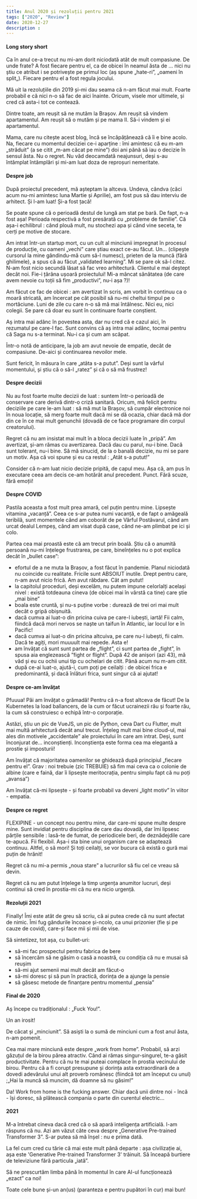 ```yaml
---
title: Anul 2020 și rezoluții pentru 2021
tags: ["2020", "Review"]
date: 2020-12-27
description :  
---
```

#### Long story short

Ca în anul ce-a trecut nu mi-am dorit niciodată atât de mult compasiune. De unde frate? A fost fiecare pentru el, ca de obicei în neamul ăsta de ... nici nu știu ce atribut i se potrivește pe primul loc (aș spune „hate-ri”, „oameni în split„). Fiecare pentru el a fost regula jocului.

Mă uit la rezoluțiile din 2019 și-mi dau seama că n-am făcut mai mult. Foarte probabil e că nici n-o să fac de aici înainte. Oricum, visele mor ultimele, și cred că asta-i tot ce contează.

Dintre toate, am reușit să ne mutăm la Brașov. Am reușit să vindem apartamentul. Am reușit să o mutăm și pe mama II. Să-i vindem și ei apartamentul. 

Mama, care nu citește acest blog, încă se încăpățânează că îi e bine acolo. Na, fiecare cu momentul deciziei ce-i aparține : îmi amintesc că eu m-am „străduit” (a se citit „m-am căcat pe mine”) doi ani până să iau o decizie în sensul ăsta. Nu o regret. Nu văd deocamdată neajunsuri, deși s-au întâmplat întâmplări și mi-am luat doza de reproșuri nemeritate.

#### Despre job

După proiectul precedent, mă așteptam la altceva. Undeva, cândva (căci acum nu-mi amintesc luna Martie și Aprilie), am fost pus să dau interviu de arhitect. Și l-am luat! Și-a fost țacă!

Se poate spune că o perioadă destul de lungă am stat pe bară. De fapt, n-a fost așa! Perioada respectivă a fost presărată cu „probleme de familie”. Că așa-i echilibrul : când plouă mult, nu stochezi apa și când vine seceta, te cerți pe motive de stocare.

Am intrat într-un startup mort, cu un cult al minciunii impregnat în procesul de producție, cu oameni „vechi” care știau exact ce-au făcut. Un... (clipește cursorul la mine gândindu-mă cum să-l numesc), prieten de la muncă (fără ghilimele), a spus că au făcut „validated learning”. Mi se pare ok să-l citez. N-am fost nicio secundă lăsat să fac vreo arhitectură. Clientul e mai deștept decât noi. Fie-i țărâna ușoară proiectului! Mi-a mâncat sănătatea (de care avem nevoie cu toții să fim „productivi”, nu-i așa ?)!

Am făcut ce fac de obicei : am avertizat în scris, am vorbit în continuu ca o moară stricată, am încercat pe cât posibil să nu-mi cheltui timpul pe o mortăciune. Luni de zile cu care n-o să mă mai întâlnesc. Nici eu, nici colegii. Se pare că doar eu sunt în continuare foarte conștient.

Aș intra mai adânc în povestea asta, dar nu cred că e cazul aici, în rezumatul pe care-l fac. Sunt convins că aș intra mai adânc, tocmai pentru că Saga nu s-a terminat. Nu-i ca și cum am scăpat.

Într-o notă de anticipare, la job am avut nevoie de empatie, decât de compasiune. De-aici și continuarea nevoilor mele.

Sunt fericit, în măsura în care „atâta s-a putut”. Deși sunt la vârful momentului, și știu că o să-l „ratez” și că o să mă frustrez!

#### Despre decizii

Nu au fost foarte multe decizii de luat : suntem într-o perioadă de conservare care derivă dintr-o criză sanitară. Oricum, mă felicit pentru deciziile pe care le-am luat : să mă mut la Brașov, să cumpăr electronice noi în noua locație, să merg foarte mult dacă mi se dă ocazia, chiar dacă mă dor din ce în ce mai mult genunchii (dovadă de ce face programare din corpul creatorului).

Regret că nu am insistat mai mult în a bloca decizii luate în „pripă”. Am avertizat, și-am rămas cu avertizarea. Dacă dau cu parul, nu-i bine. Dacă sunt tolerant, nu-i bine. Să mă sinucid, de la o banală decizie, nu mi se pare un motiv. Așa că voi spune și eu ca restul : „Atât s-a putut!”

Consider că n-am luat nicio decizie pripită, de capul meu. Așa că, am pus în executare ceea am decis ce-am hotărât anul precedent. Punct. Fără scuze, fără emoții!

#### Despre COVID

Pastila aceasta a fost mult prea amară, cel puțin pentru mine. Lipsește vitamina „vacanță”. Ceea ce s-ar putea numi vacanță, e de fapt o amăgeală teribilă, sunt momentele când am coborât de pe Vârful Postăvarul, când am urcat dealul Lempeș, când am visat după case, când ne-am plimbat pe ici și colo.

Partea cea mai proastă este că am trecut prin boală. Știu că o anumită persoană nu-mi înțelege frustrarea, pe care, bineînțeles nu o pot explica decât în „bullet case”:

* efortul de a ne muta la Brașov, a fost făcut în pandemie. Planul niciodată nu coincide cu realitate. Fricile sunt ABSOlUT inutile. Drept pentru care, n-am avut nicio frică. Am avut răbdare. Cât am putut!
* la capitolul proceduri, deși excelăm, nu putem impune celorlalți același nivel : există totdeauna cineva (de obicei mai în vârstă ca tine) care știe „mai bine”
* boala este cruntă, și nu-s puține vorbe : durează de trei ori mai mult decât o gripă obișnuită.
* dacă cumva ai luat-o din pricina cuiva pe care-l iubești, iartă! Fii calm, fiindcă dacă mori nervos se naște un taifun în Atlantic, iar locul lor e în Pacific!
* dacă cumva ai luat-o din pricina altcuiva, pe care nu-l iubești, fii calm. Dacă te agiți, mori muuuult mai repede. Asta e!
* am învățat că sunt sunt partea de „flight”, ci sunt partea de „fight”, în spusa aia englezească ”fight or flight”. După 42 de anișori (azi 43), mă văd și eu cu ochii unui tip cu ochelari de citit. Până acum nu m-am citit.
* după ce-ai luat-o, ajută-i, cum poți pe ceilalți : de obicei frica e predominantă, și dacă înlături frica, sunt singur că ai ajutat!

#### Despre ce-am învățat

Pfuuua! Păi am învățat o grămadă! Pentru că n-a fost altceva de făcut! De la Kubernetes la load ballancers, de la cum or făcut ucrainezii rău și foarte rău, la cum să construiesc o echipă într-o corporație.

Astăzi, știu un pic de VueJS, un pic de Python, ceva Dart cu Flutter, mult mai multă arhitectură decât anul trecut. Înțeleg mult mai bine cloud-ul, mai ales din motivele „accidentale” ale proiectului în care am intrat. Deși, sunt înconjurat de... inconștienți. Inconștiența este forma cea ma elegantă a prostie și imposturii!

Am învățat că majoritatea oamenilor se ghidează după principiul „fiecare pentru el”. Grav : noi trebuie (zic TREBUIE) să fim mai ceva ca o colonie de albine (care e faină, dar îi lipsește meritocrația, pentru simplu fapt că nu poți „avansa”)

Am învățat că-mi lipsește - și foarte probabil va deveni „light motiv” în viitor - empatia. 

#### Despre ce regret

FLEXIPINE - un concept nou pentru mine, dar care-mi spune multe despre mine. Sunt invidiat pentru disciplina de care dau dovadă, dar îmi lipsesc părțile sensibile : lasă-te de fumat, de periodicele beri, de deznădejdile care te-apucă. Fii flexibil. Așa-i sta bine unui organism care se adaptează continuu. Altfel, o să mori! Și toți ceilalți, se vor bucura că există o gură mai puțin de hrănit! 

Regret că nu mi-a permis „noua stare” a lucrurilor să fiu cel ce vreau să devin.

Regret că nu am putut înțelege la timp urgența anumitor lucruri, deși continui să cred în prostia-mi că nu era nicio urgență.

#### Rezoluții 2021

Finally! Îmi este atât de greu să scriu, că ai putea crede că nu sunt afectat de nimic. Îmi fug gândurile încoace și-ncolo, ca unui prizonier (fie și pe cauze de covid), care-și face mii și mii de vise.

Să sintetizez, tot așa, cu bullet-uri:

* să-mi fac prospectul pentru fabrica de bere
* să încercăm să ne găsim o casă a noastră, cu condiția că nu e musai să reușim
* să-mi ajut semenii mai mult decât am făcut-o
* să-mi doresc și să pun în practică, dorința de a ajunge la pensie
* să găsesc metode de finanțare pentru momentul „pensia”


#### Final de 2020

Aș începe cu tradiționalul : „Fuck You!”. 

Un an irosit! 

De căcat și „minciunit”. Să asiști la o sumă de minciuni cum a fost anul ăsta, n-am pomenit. 

Cea mai mare minciună este despre „work from home”. Probabil, să arzi găzuțul de la birou părea atractiv. Când ai rămas singur-singurel, te-a găsit productivitate. Pentru că nu te mai puteai complace în prostia vecinului de birou. Pentru că a fi corupt presupune și dorința asta extraordinară de a dovedi adevărului unui alt proverb românesc (fiindcă tot am început cu unul) ;„Hai la muncă să muncim, dă doamne să nu găsim!”

Da! Work from home is the fucking answer. Chiar dacă unii dintre noi - încă - își doresc, să plătească compania o parte din curentul electric...

#### 2021

M-a întrebat cineva dacă cred că o să apară inteligența artificială. I-am răspuns că nu. Azi am văzut câte ceva despre „Generative Pre-trained Transformer 3”. S-ar putea să mă înșel : nu e prima dată.

La fel cum cred cu tărie că mai este mult până departe : așa civilizație ai, așa este 'Generative Pre-trained Transformer 3' trăinuit. Să înceapă burtiere de televiziune fără particula „iată”.

Să ne prescurtăm limba până în momentul în care AI-ul funcționează „ezact” ca noi!

Toate cele bune și-un an(us) (paranteza e pentru pupători în cur) mai bun!
